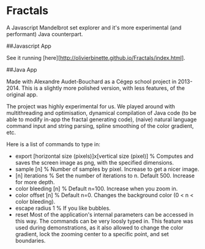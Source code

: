 # Fractals
A Javascript Mandelbrot set explorer and it's more experimental (and performant) Java counterpart.

##Javascript App

See it running [here][http://olivierbinette.github.io/Fractals/index.html].

##Java App

Made with Alexandre Audet-Bouchard as a Cégep school project in 2013-2014. This is a slightly more polished version, with less features, of the original app. 

The project was highly experimental for us. We played around with multithreading and optimisation, dynamical compilation of Java code (to be able to modify in-app the fractal generating code), (naive) natural language command input and string parsing, spline smoothing of the color gradient, etc.

Here is a list of commands to type in:
- export [horizontal size (pixels)]x[vertical size (pixel)] % Computes and saves the screen image as png, with the specified dimensions.
- sample [n]            % Number of samples by pixel. Increase to get a nicer image.
- [n] iterations        % Set the number of iterations to n. Default 500. Increase for more depth.
- color bleeding [n]    % Default n=100. Increase when you zoom in.
- color offset [n]      % Default n=0. Changes the background color (0 < n < color bleeding).
- escape radius 1       % If you like bubbles.
- reset
Most of the application's internal parameters can be accessed in this way. The commands can be very loosly typed in. This feature was used during demonstrations, as it also allowed to change the color gradient, lock the zooming center to a specific point, and set boundaries.
